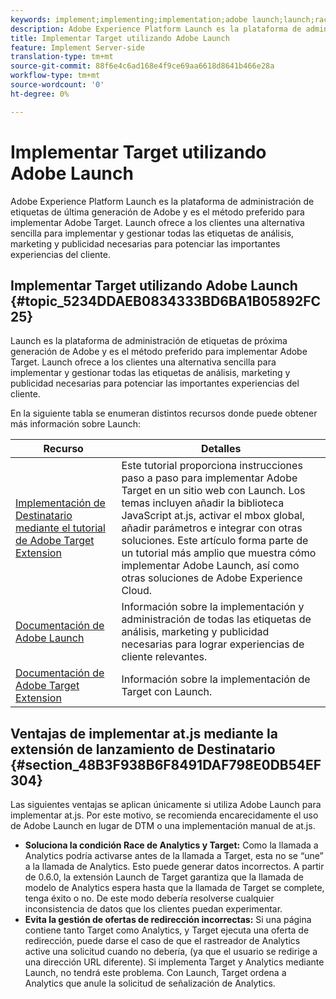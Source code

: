 ```yaml
---
keywords: implement;implementing;implementation;adobe launch;launch;race;redirect;experience platform launch
description: Adobe Experience Platform Launch es la plataforma de administración de etiquetas de última generación de Adobe y es el método preferido para implementar Adobe Target. Launch ofrece a los clientes una alternativa sencilla para implementar y gestionar todas las etiquetas de análisis, marketing y publicidad necesarias para potenciar las importantes experiencias del cliente.
title: Implementar Target utilizando Adobe Launch
feature: Implement Server-side
translation-type: tm+mt
source-git-commit: 88f6e4c6ad168e4f9ce69aa6618d8641b466e28a
workflow-type: tm+mt
source-wordcount: '0'
ht-degree: 0%

---
```



# Implementar Target utilizando Adobe Launch

Adobe Experience Platform Launch es la plataforma de administración de etiquetas de última generación de Adobe y es el método preferido para implementar Adobe Target. Launch ofrece a los clientes una alternativa sencilla para implementar y gestionar todas las etiquetas de análisis, marketing y publicidad necesarias para potenciar las importantes experiencias del cliente.

## Implementar Target utilizando Adobe Launch {#topic_5234DDAEB0834333BD6BA1B05892FC25}

Launch es la plataforma de administración de etiquetas de próxima generación de Adobe y es el método preferido para implementar Adobe Target. Launch ofrece a los clientes una alternativa sencilla para implementar y gestionar todas las etiquetas de análisis, marketing y publicidad necesarias para potenciar las importantes experiencias del cliente.

En la siguiente tabla se enumeran distintos recursos donde puede obtener más información sobre Launch:

| Recurso | Detalles |
|--- |--- |
| [Implementación de Destinatario mediante el tutorial de Adobe Target Extension](https://experienceleague.adobe.com/docs/experience-cloud/implementing-in-websites-with-launch/implement-solutions/target.html) | Este tutorial proporciona instrucciones paso a paso para implementar Adobe Target en un sitio web con Launch. Los temas incluyen añadir la biblioteca JavaScript at.js, activar el mbox global, añadir parámetros e integrar con otras soluciones. Este artículo forma parte de un tutorial más amplio que muestra cómo implementar Adobe Launch, así como otras soluciones de Adobe Experience Cloud. |
| [Documentación de Adobe Launch](https://experienceleague.adobe.com/docs/launch/using/intro/get-started/quick-start.html) | Información sobre la implementación y administración de todas las etiquetas de análisis, marketing y publicidad necesarias para lograr experiencias de cliente relevantes. |
| [Documentación de Adobe Target Extension](https://experienceleague.adobe.com/docs/launch/using/extensions-ref/adobe-extension/target-extension/overview.html) | Información sobre la implementación de Target con Launch. |

## Ventajas de implementar at.js mediante la extensión de lanzamiento de Destinatario {#section_48B3F938B6F8491DAF798E0DB54EF304}

Las siguientes ventajas se aplican únicamente si utiliza Adobe Launch para implementar at.js. Por este motivo, se recomienda encarecidamente el uso de Adobe Launch en lugar de DTM o una implementación manual de at.js.

* **Soluciona la condición Race de Analytics y Target:** Como la llamada a Analytics podría activarse antes de la llamada a Target, esta no se “une” a la llamada de Analytics. Esto puede generar datos incorrectos. A partir de 0.6.0, la extensión Launch de Target garantiza que la llamada de modelo de Analytics espera hasta que la llamada de Target se complete, tenga éxito o no. De este modo debería resolverse cualquier inconsistencia de datos que los clientes puedan experimentar.
* **Evita la gestión de ofertas de redirección incorrectas:** Si una página contiene tanto Target como Analytics, y Target ejecuta una oferta de redirección, puede darse el caso de que el rastreador de Analytics active una solicitud cuando no debería, (ya que el usuario se redirige a una dirección URL diferente). Si implementa Target y Analytics mediante Launch, no tendrá este problema. Con Launch, Target ordena a Analytics que anule la solicitud de señalización de Analytics.

